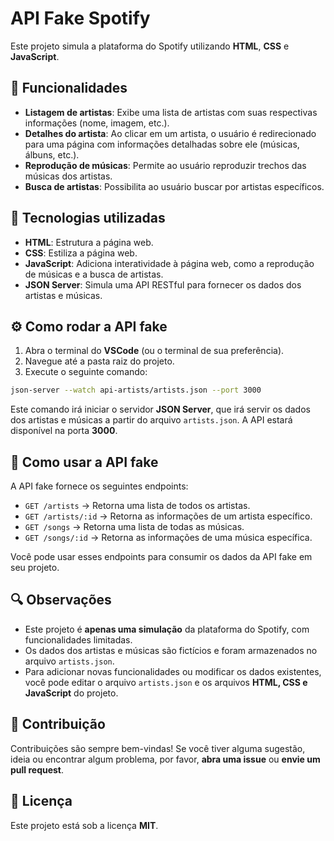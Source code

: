 # API Fake Spotify

Este projeto simula a plataforma do Spotify utilizando **HTML**, **CSS** e **JavaScript**.

## 📌 Funcionalidades

- **Listagem de artistas**: Exibe uma lista de artistas com suas respectivas informações (nome, imagem, etc.).
- **Detalhes do artista**: Ao clicar em um artista, o usuário é redirecionado para uma página com informações detalhadas sobre ele (músicas, álbuns, etc.).
- **Reprodução de músicas**: Permite ao usuário reproduzir trechos das músicas dos artistas.
- **Busca de artistas**: Possibilita ao usuário buscar por artistas específicos.

## 🚀 Tecnologias utilizadas

- **HTML**: Estrutura a página web.
- **CSS**: Estiliza a página web.
- **JavaScript**: Adiciona interatividade à página web, como a reprodução de músicas e a busca de artistas.
- **JSON Server**: Simula uma API RESTful para fornecer os dados dos artistas e músicas.

## ⚙️ Como rodar a API fake

1. Abra o terminal do **VSCode** (ou o terminal de sua preferência).
2. Navegue até a pasta raiz do projeto.
3. Execute o seguinte comando:

```sh
json-server --watch api-artists/artists.json --port 3000
```

Este comando irá iniciar o servidor **JSON Server**, que irá servir os dados dos artistas e músicas a partir do arquivo `artists.json`. A API estará disponível na porta **3000**.

## 🔗 Como usar a API fake

A API fake fornece os seguintes endpoints:

- `GET /artists` → Retorna uma lista de todos os artistas.
- `GET /artists/:id` → Retorna as informações de um artista específico.
- `GET /songs` → Retorna uma lista de todas as músicas.
- `GET /songs/:id` → Retorna as informações de uma música específica.

Você pode usar esses endpoints para consumir os dados da API fake em seu projeto.

## 🔍 Observações

- Este projeto é **apenas uma simulação** da plataforma do Spotify, com funcionalidades limitadas.
- Os dados dos artistas e músicas são fictícios e foram armazenados no arquivo `artists.json`.
- Para adicionar novas funcionalidades ou modificar os dados existentes, você pode editar o arquivo `artists.json` e os arquivos **HTML, CSS e JavaScript** do projeto.

## 🤝 Contribuição

Contribuições são sempre bem-vindas! Se você tiver alguma sugestão, ideia ou encontrar algum problema, por favor, **abra uma issue** ou **envie um pull request**.

## 📜 Licença

Este projeto está sob a licença **MIT**.
